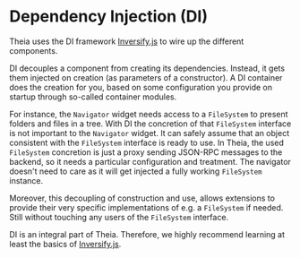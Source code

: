 # Dependency Injection (DI)

Theia uses the DI framework [Inversify.js](http://inversify.io/) to wire up the
different components.

DI decouples a component from creating its dependencies. Instead, it gets them
injected on creation (as parameters of a constructor). A DI container does the
creation for you, based on some configuration you provide on startup through
so-called container modules.

For instance, the `Navigator` widget needs access to a `FileSystem` to present
folders and files in a tree. With DI the concretion of that `FileSystem`
interface is not important to the `Navigator` widget. It can safely assume that
an object consistent with the `FileSystem` interface is ready to use. In Theia,
the used `FileSystem` concretion is just a proxy sending JSON-RPC messages to
the backend, so it needs a particular configuration and treatment. The
navigator doesn't need to care as it will get injected a fully working
`FileSystem` instance.

Moreover, this decoupling of construction and use, allows extensions to provide
their very specific implementations of e.g. a `FileSystem` if needed. Still
without touching any users of the `FileSystem` interface.

DI is an integral part of Theia. Therefore, we highly recommend learning at
least the basics of [Inversify.js](http://inversify.io/).
